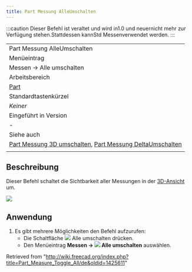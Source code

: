 ```yaml
---
title: Part Messung AlleUmschalten
---
```


:::caution
Dieser Befehl ist veraltet und wird in1.0 und neuernicht mehr zur Verfügung stehen.Stattdessen kannStd Messenverwendet werden.
:::

|                                                                                                                                                                                    |
| ---------------------------------------------------------------------------------------------------------------------------------------------------------------------------------- |
| Part Messung AlleUmschalten                                                                                                                                                        |
| Menüeintrag                                                                                                                                                                        |
| Messen → Alle umschalten                                                                                                                                                           |
| Arbeitsbereich                                                                                                                                                                     |
| [Part](/Part_Workbench/de "Part Workbench/de")                                                                                                                                     |
| Standardtastenkürzel                                                                                                                                                               |
| _Keiner_                                                                                                                                                                           |
| Eingeführt in Version                                                                                                                                                              |
| -                                                                                                                                                                                  |
| Siehe auch                                                                                                                                                                         |
| [Part Messung 3D umschalten](/Part_Measure_Toggle_3D/de "Part Measure Toggle 3D/de"), [Part Messung DeltaUmschalten](/Part_Measure_Toggle_Delta/de "Part Measure Toggle Delta/de") |
|                                                                                                                                                                                    |

## Beschreibung

Dieser Befehl schaltet die Sichtbarkeit aller Messungen in der [3D-Ansicht](/3D_view/de "3D view/de") um.

![](/images/MeasureLinear3DandDelta1.PNG)

## Anwendung

1. Es gibt mehrere Möglichkeiten den Befehl aufzurufen:
   - Die Schaltfläche ![](/images/Part_Measure_Toggle_All.svg) Alle umschalten drücken.
   - Den Menüeintrag **Messen → ![](/images/Part_Measure_Toggle_All.svg) Alle umschalten** auswählen.

Retrieved from "<http://wiki.freecad.org/index.php?title=Part_Measure_Toggle_All/de&oldid=1425611>"
